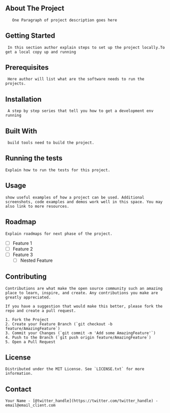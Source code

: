 
## About The Project
       One Paragraph of project description goes here



## Getting Started
     
     In this section author explain steps to set up the project locally.To get a local copy up and running
     
## Prerequisites
  
     Here author will list what are the software needs to run the projects.

## Installation
 
     A step by step series that tell you how to get a development env running
   
## Built With

     build tools need to build the project.

## Running the tests

    Explain how to run the tests for this project.

## Usage

    show useful examples of how a project can be used. Additional screenshots, code examples and demos work well in this space. You may also link to more resources.

## Roadmap

    Explain roadmaps for next phase of the project.
- [ ] Feature 1
- [ ] Feature 2
- [ ] Feature 3
     - [ ] Nested Feature

## Contributing

    Contributions are what make the open source community such an amazing place to learn, inspire, and create. Any contributions you make are greatly appreciated.

    If you have a suggestion that would make this better, please fork the repo and create a pull request.

    1. Fork the Project
    2. Create your Feature Branch (`git checkout -b feature/AmazingFeature`)
    3. Commit your Changes (`git commit -m 'Add some AmazingFeature'`)
    4. Push to the Branch (`git push origin feature/AmazingFeature`)
    5. Open a Pull Request

## License

    Distributed under the MIT License. See `LICENSE.txt` for more information.

## Contact

    Your Name - [@twitter_handle](https://twitter.com/twitter_handle) - email@email_client.com
